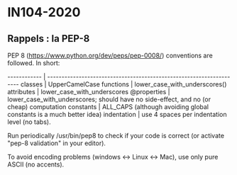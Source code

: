 # IN104-2020


## Rappels : la PEP-8

PEP 8 (https://www.python.org/dev/peps/pep-0008/) conventions are followed. In short:


------------ | --------------------------------------------------------------------
classes      |  UpperCamelCase
functions    |  lower_case_with_underscores()
attributes   |  lower_case_with_underscores
@properties  |  lower_case_with_underscores; should have no side-effect, and no (or cheap) computation
constants    |  ALL_CAPS (although avoiding global constants is a much better idea)
indentation  |  use 4 spaces per indentation level (no tabs).


Run periodically /usr/bin/pep8 to check if your code is correct (or activate "pep-8 validation" in your editor).

To avoid encoding problems (windows <-> Linux <-> Mac), use only pure ASCII (no accents).

